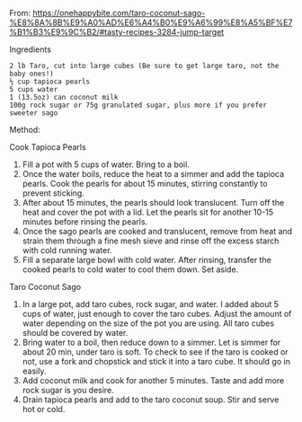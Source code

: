 From: https://onehappybite.com/taro-coconut-sago-%E8%8A%8B%E9%A0%AD%E6%A4%B0%E9%A6%99%E8%A5%BF%E7%B1%B3%E9%9C%B2/#tasty-recipes-3284-jump-target

Ingredients

    2 lb Taro, cut into large cubes (Be sure to get large taro, not the baby ones!)
    ½ cup tapioca pearls
    5 cups water
    1 (13.5oz) can coconut milk
    100g rock sugar or 75g granulated sugar, plus more if you prefer sweeter sago

Method:

Cook Tapioca Pearls

1. Fill a pot with 5 cups of water. Bring to a boil.
2. Once the water boils, reduce the heat to a simmer and add the tapioca pearls. Cook the pearls for about 15 minutes, stirring constantly to prevent sticking.
3. After about 15 minutes, the pearls should look translucent. Turn off the heat and cover the pot with a lid. Let the pearls sit for another 10-15 minutes before rinsing the pearls.
4. Once the sago pearls are cooked and translucent, remove from heat and strain them through a fine mesh sieve and rinse off the excess starch with cold running water.
5. Fill a separate large bowl with cold water. After rinsing, transfer the cooked pearls to cold water to cool them down. Set aside.

Taro Coconut Sago

1. In a large pot, add taro cubes, rock sugar, and water. I added about 5 cups of water, just enough to cover the taro cubes. Adjust the amount of water depending on the size of the pot you are using. All taro cubes should be covered by water.
2. Bring water to a boil, then reduce down to a simmer. Let is simmer for about 20 min, under taro is soft. To check to see if the taro is cooked or not, use a fork and chopstick and stick it into a taro cube. It should go in easily.
3. Add coconut milk and cook for another 5 minutes. Taste and add more rock sugar is you desire.
4. Drain tapioca pearls and add to the taro coconut soup. Stir and serve hot or cold.
